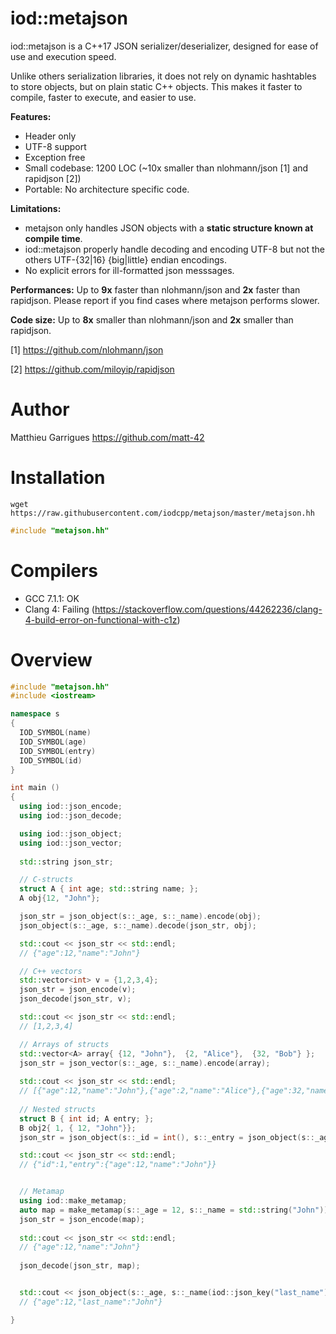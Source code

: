 iod::metajson
============================


iod::metajson is a C++17 JSON serializer/deserializer, designed for
ease of use and execution speed.

Unlike others serialization libraries, it does not rely on dynamic
hashtables to store objects, but on plain static C++ objects. This
makes it faster to compile, faster to execute, and easier to
use.

**Features:**
  - Header only
  - UTF-8 support
  - Exception free
  - Small codebase: 1200 LOC (~10x smaller than nlohmann/json [1] and rapidjson [2])
  - Portable: No architecture specific code.

**Limitations:**
  - metajson only handles JSON objects with a **static structure known at compile time**.
  - iod::metajson properly handle decoding and encoding UTF-8 but not the others UTF-{32|16} {big|little} endian encodings.
  - No explicit errors for ill-formatted json messsages.

**Performances:** Up to **9x** faster than nlohmann/json and **2x** faster than rapidjson. Please report
if you find cases where metajson performs slower.

**Code size:** Up to **8x** smaller than nlohmann/json and **2x** smaller than rapidjson.

[1] https://github.com/nlohmann/json

[2] https://github.com/miloyip/rapidjson

Author
============================

Matthieu Garrigues https://github.com/matt-42


Installation
============================

```
wget https://raw.githubusercontent.com/iodcpp/metajson/master/metajson.hh
```

```c++
#include "metajson.hh"
```

Compilers
============================

- GCC 7.1.1: OK
- Clang 4: Failing (https://stackoverflow.com/questions/44262236/clang-4-build-error-on-functional-with-c1z)

Overview
============================

```c++
#include "metajson.hh"
#include <iostream>

namespace s
{
  IOD_SYMBOL(name)
  IOD_SYMBOL(age)
  IOD_SYMBOL(entry)
  IOD_SYMBOL(id)
}

int main ()
{
  using iod::json_encode;
  using iod::json_decode;

  using iod::json_object;
  using iod::json_vector;
  
  std::string json_str;

  // C-structs
  struct A { int age; std::string name; };
  A obj{12, "John"};

  json_str = json_object(s::_age, s::_name).encode(obj);
  json_object(s::_age, s::_name).decode(json_str, obj);

  std::cout << json_str << std::endl;
  // {"age":12,"name":"John"}

  // C++ vectors
  std::vector<int> v = {1,2,3,4};
  json_str = json_encode(v);
  json_decode(json_str, v);

  std::cout << json_str << std::endl;
  // [1,2,3,4]

  // Arrays of structs
  std::vector<A> array{ {12, "John"},  {2, "Alice"},  {32, "Bob"} };
  json_str = json_vector(s::_age, s::_name).encode(array);
  
  std::cout << json_str << std::endl;
  // [{"age":12,"name":"John"},{"age":2,"name":"Alice"},{"age":32,"name":"Bob"}]
 
  // Nested structs
  struct B { int id; A entry; };
  B obj2{ 1, { 12, "John"}};
  json_str = json_object(s::_id = int(), s::_entry = json_object(s::_age, s::_name)).encode(obj2);

  std::cout << json_str << std::endl;
  // {"id":1,"entry":{"age":12,"name":"John"}}


  // Metamap
  using iod::make_metamap;
  auto map = make_metamap(s::_age = 12, s::_name = std::string("John"));
  json_str = json_encode(map);
  
  std::cout << json_str << std::endl;
  // {"age":12,"name":"John"}
  
  json_decode(json_str, map);


  std::cout << json_object(s::_age, s::_name(iod::json_key("last_name"))).encode(obj) << std::endl;
  // {"age":12,"last_name":"John"}

}

```
